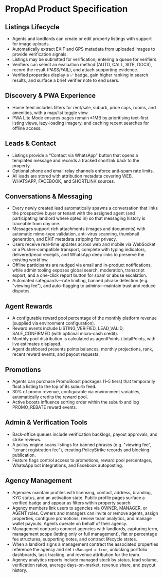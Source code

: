 # PropAd Product Specification

## Listings Lifecycle
- Agents and landlords can create or edit property listings with support for image uploads.
- Automatically extract EXIF and GPS metadata from uploaded images to provide verification signals.
- Listings may be submitted for verification, entering a queue for verifiers.
- Verifiers can select an evaluation method (AUTO, CALL, SITE, DOCS), record the result (PASS/FAIL), and attach supporting evidence.
- Verified properties display a ✅ badge, gain higher ranking in search results, and surface a brief verifier note to end users.

## Discovery & PWA Experience
- Home feed includes filters for rent/sale, suburb, price caps, rooms, and amenities, with a map/list toggle view.
- PWA Lite Mode ensures pages remain ≤1MB by prioritising text-first listing views, lazy-loading imagery, and caching recent searches for offline access.

## Leads & Contact
- Listings provide a "Contact via WhatsApp" button that opens a templated message and records a tracked shortlink back to the property.
- Optional phone and email relay channels enforce anti-spam rate limits.
- All leads are stored with attribution metadata covering WEB, WHATSAPP, FACEBOOK, and SHORTLINK sources.

## Conversations & Messaging
- Every newly created lead automatically spawns a conversation that links the prospective buyer or tenant with the assigned agent (and participating landlord where opted in) so that messaging history is traceable from day one.
- Messages support rich attachments (images and documents) with automatic mime-type validation, anti-virus scanning, thumbnail generation, and EXIF metadata stripping for privacy.
- Users receive real-time updates across web and mobile via WebSocket or a Pusher-compatible transport, complete with typing indicators, delivered/read receipts, and WhatsApp deep links to preserve the existing workflow.
- Offline participants are nudged via email and in-product notifications, while admin tooling exposes global search, moderation, transcript export, and a one-click report button for spam or abuse escalation.
- Automated safeguards—rate limiting, banned phrase detection (e.g. "viewing fee"), and auto-flagging to admins—maintain trust and reduce disputes.

## Agent Rewards
- A configurable reward pool percentage of the monthly platform revenue (supplied via environment configuration).
- Reward events include LISTING_VERIFIED, LEAD_VALID, SALE_CONFIRMED (with optional micro-cash credit).
- Monthly pool distribution is calculated as agentPoints / totalPoints, with live estimates displayed.
- Agent dashboard presents points balances, monthly projections, rank, recent reward events, and payout requests.

## Promotions
- Agents can purchase PromoBoost packages ($1–$5 tiers) that temporarily float a listing to the top of its suburb feed.
- 30% of promo revenue, configurable via environment variables, automatically credits the reward pool.
- Active boosts influence sorting order within the suburb and log PROMO_REBATE reward events.

## Admin & Verification Tools
- Back-office queues include verification backlogs, payout approvals, and strike reviews.
- A policy engine scans listings for banned phrases (e.g. "viewing fee", "tenant registration fee"), creating PolicyStrike records and blocking publication.
- Feature flags control access to promotions, reward pool percentages, WhatsApp bot integrations, and Facebook autoposting.

## Agency Management
- Agencies maintain profiles with licensing, contact, address, branding, KYC status, and an activation state. Public profile pages surface a verified badge and appear as filters within property search.
- Agency members link users to agencies via OWNER, MANAGER, or AGENT roles. Owners and managers can invite or remove agents, assign properties, configure promotions, review team analytics, and manage wallet payouts. Agents operate on behalf of their agency.
- Management contracts connect agencies with landlords, capturing term, management scope (letting only or full management), flat or percentage fee structures, supporting notes, and contract lifecycle states.
- When a landlord signs a management contract the associated properties reference the agency and set `isManaged = true`, unlocking portfolio dashboards, task tracking, and revenue attribution for the team.
- Agency analytics reports include managed stock by status, lead volume, verification ratios, average days-on-market, revenue share, and payout history.
